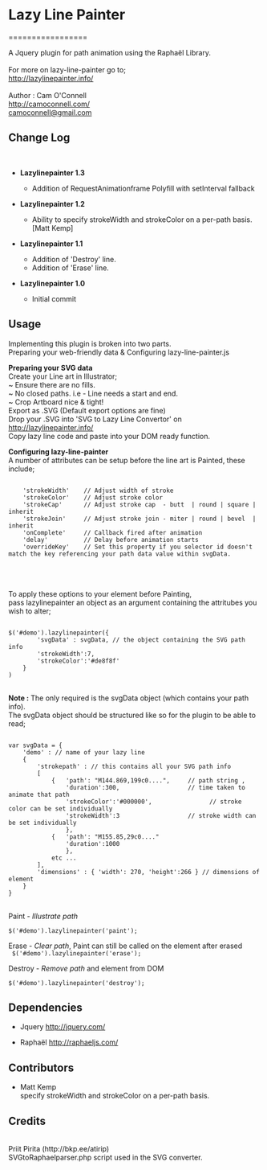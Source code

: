 <h1>Lazy Line Painter</h1>
=================

A Jquery plugin for path animation using the Raphaël Library. 
<br><br>
For more on lazy-line-painter go to;<br>
http://lazylinepainter.info/
<br><br>
Author : Cam O'Connell<br>
http://camoconnell.com/ <br>
camoconnell@gmail.com<br>

<h2> Change Log </h2><br>

  - <b>Lazylinepainter 1.3</b>
    - Addition of RequestAnimationframe Polyfill with setInterval fallback

  - <b>Lazylinepainter 1.2</b> 
    - Ability to specify strokeWidth and strokeColor on a per-path basis. [Matt Kemp]

  - <b>Lazylinepainter 1.1</b>
    - Addition of 'Destroy' line.
	- Addition of 'Erase' line.

  - <b>Lazylinepainter 1.0</b> 
    - Initial commit 

 
<h2> Usage </h2> 
Implementing this plugin is broken into two parts.<br>
Preparing your web-friendly data & Configuring lazy-line-painter.js<br>

 
<b>Preparing your SVG data </b><br>
Create your Line art in Illustrator; <br>
	~  Ensure there are no fills.<br>
	~  No closed paths. i.e - Line needs a start and end.<br>
	~  Crop Artboard nice & tight!<br>
Export as .SVG (Default export options are fine)<br>
Drop your .SVG into 'SVG to Lazy Line Convertor' on http://lazylinepainter.info/ <br>
Copy lazy line code and paste into your DOM ready function.
 
<b>Configuring lazy-line-painter</b><br>
A number of attributes can be setup before the line art is Painted,
these include;
<pre><code>   
	'strokeWidth'    // Adjust width of stroke
	'strokeColor'    // Adjust stroke color 
	'strokeCap'      // Adjust stroke cap  - butt  | round | square | inherit
	'strokeJoin'     // Adjust stroke join - miter | round | bevel  | inherit
	'onComplete'     // Callback fired after animation
	'delay'          // Delay before animation starts
	'overrideKey'    // Set this property if you selector id doesn't match the key referencing your path data value within svgData. 
</code> </pre>
<br><br>
To apply these options to your element before Painting, <br>
pass lazylinepainter an object as an argument containing the attritubes you wish to alter; 
<pre><code> 
$('#demo').lazylinepainter({    
    	'svgData' : svgData, // the object containing the SVG path info 
		'strokeWidth':7,  
		'strokeColor':'#de8f8f'	
	}
) 
</code> </pre>
<b>Note :</b> The only required is the svgData object (which contains your path info).<br>
The svgData object should be structured like so for the plugin to be able to read;
<pre><code>
var svgData = { 
	'demo' : // name of your lazy line
	{ 
		'strokepath' : // this contains all your SVG path info
		[ 
			{   'path': "M144.869,199c0....",     // path string , 
			    'duration':300,                   // time taken to animate that path
			    'strokeColor':'#000000',                // stroke color can be set individually
			    'strokeWidth':3                   // stroke width can be set individually
			    },
			{   'path': "M155.85,29c0...."
			    'duration':1000
			    },
			etc ...
		],  
		'dimensions' : { 'width': 270, 'height':266 } // dimensions of element
	}
}
</code> </pre>

Paint - <i>Illustrate path</i> <br>
<code> $('#demo').lazylinepainter('paint');</code>

Erase - <i>Clear path</i>, Paint can still be called on the element after erased<br>
<code> $('#demo').lazylinepainter('erase'); </code>

Destroy - <i>Remove path</i> and element from DOM<br>
<code> $('#demo').lazylinepainter('destroy'); </code>

<h2>Dependencies</h2>

  - Jquery 
    http://jquery.com/

  - Raphaël
    http://raphaeljs.com/ 

<h2>Contributors</h2>

  - Matt Kemp <br>
    specify strokeWidth and strokeColor on a per-path basis.
 


<h2>Credits</h2>
<br> 
Priit Pirita (http://bkp.ee/atirip)<br>
SVGtoRaphaelparser.php script used in the SVG converter. 
